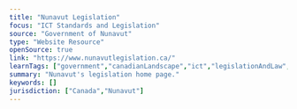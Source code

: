 ```yaml
---
title: "Nunavut Legislation"
focus: "ICT Standards and Legislation"
source: "Government of Nunavut"
type: "Website Resource"
openSource: true
link: "https://www.nunavutlegislation.ca/"
learnTags: ["government","canadianLandscape","ict","legislationAndLaw","rights"]
summary: "Nunavut's legislation home page."
keywords: []
jurisdiction: ["Canada","Nunavut"]
---
```

